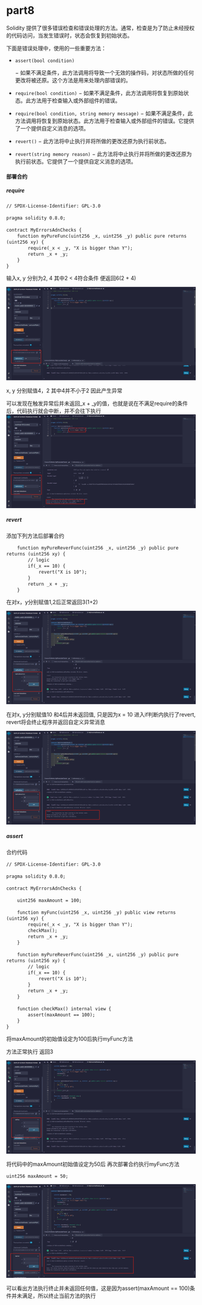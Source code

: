 # part8 



Solidity 提供了很多错误检查和错误处理的方法。通常，检查是为了防止未经授权的代码访问，当发生错误时，状态会恢复到初始状态。

下面是错误处理中，使用的一些重要方法：

- ```solidity
  assert(bool condition)
  ```

   

  − 如果不满足条件，此方法调用将导致一个无效的操作码，对状态所做的任何更改将被还原。这个方法是用来处理内部错误的。

  

- `require(bool condition)` − 如果不满足条件，此方法调用将恢复到原始状态。此方法用于检查输入或外部组件的错误。

- `require(bool condition, string memory message)` − 如果不满足条件，此方法调用将恢复到原始状态。此方法用于检查输入或外部组件的错误。它提供了一个提供自定义消息的选项。

- `revert()` − 此方法将中止执行并将所做的更改还原为执行前状态。

- `revert(string memory reason)` − 此方法将中止执行并将所做的更改还原为执行前状态。它提供了一个提供自定义消息的选项。



#### 部署合约

##### require

```solidity
// SPDX-License-Identifier: GPL-3.0

pragma solidity 0.8.0;

contract MyErrorsAdnChecks {
    function myPureFunc(uint256 _x, uint256 _y) public pure returns (uint256 xy) {
        require(_x < _y, "X is bigger than Y");
        return _x + _y;
    }
}
```

输入x, y 分别为2, 4  其中2 < 4符合条件 便返回6(2 + 4)

![image-20220629114021892](part8.assets/image-20220629114021892.png)



x, y 分别赋值4，2  其中4并不小于2 因此产生异常

可以发现在触发异常后并未返回_x + _y的值，也就是说在不满足require的条件后，代码执行就会中断，并不会往下执行 ![image-20220629114339415](part8.assets/image-20220629114339415.png)



##### revert

添加下列方法后部署合约

```solidity
    function myPureReverFunc(uint256 _x, uint256 _y) public pure returns (uint256 xy) {
        // logic
        if(_x == 10) {
            revert("X is 10");
        }
        return _x + _y;
    }
```



在对x，y分别赋值1,2后正常返回3(1+2)

![image-20220629114853837](part8.assets/image-20220629114853837.png)



在对x, y分别赋值10 和4后并未返回值, 只是因为x = 10 进入if判断内执行了revert, revert将会终止程序并返回自定义异常消息

![image-20220629114956787](part8.assets/image-20220629114956787.png)





##### assert

合约代码

```solidity
// SPDX-License-Identifier: GPL-3.0

pragma solidity 0.8.0;

contract MyErrorsAdnChecks {

    uint256 maxAmount = 100;

    function myFunc(uint256 _x, uint256 _y) public view returns (uint256 xy) {
        require(_x < _y, "X is bigger than Y");
        checkMax();
        return _x + _y;
    }

    function myPureReverFunc(uint256 _x, uint256 _y) public pure returns (uint256 xy) {
        // logic
        if(_x == 10) {
            revert("X is 10");
        }
        return _x + _y;
    }

    function checkMax() internal view {
        assert(maxAmount == 100);
    }
}
```



将maxAmount的初始值设定为100后执行myFunc方法

方法正常执行 返回3

![image-20220629115506883](part8.assets/image-20220629115506883.png)



将代码中的maxAmount初始值设定为50后 再次部署合约执行myFunc方法

```solidity
uint256 maxAmount = 50;
```

![image-20220629115717111](part8.assets/image-20220629115717111.png)

可以看出方法执行终止并未返回任何值，这是因为assert(maxAmount == 100)条件并未满足，所以终止当前方法的执行



